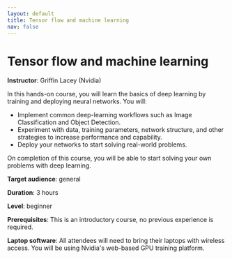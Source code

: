 ```yaml
---
layout: default
title: Tensor flow and machine learning
nav: false
---
```


# Tensor flow and machine learning

**Instructor**: Griffin Lacey (Nvidia)

In this hands-on course, you will learn the basics of deep learning by training and deploying neural
networks. You will:

- Implement common deep-learning workflows such as Image Classification and Object Detection.
- Experiment with data, training parameters, network structure, and other strategies to increase
  performance and capability.
- Deploy your networks to start solving real-world problems.

On completion of this course, you will be able to start solving your own problems with deep learning.

**Target audience**: general

**Duration**: 3 hours

**Level**: beginner

**Prerequisites**: This is an introductory course, no previous experience is required.

**Laptop software**: All attendees will need to bring their laptops with wireless access. You will be
using Nvidia's web-based GPU training platform.




<!-- It may also be nice to work together on some instructions to show the students how to setup a TensorFlow -->
<!-- environment on your compute resources, so perhaps we can work together on that? Let me know what you -->
<!-- think. -->
